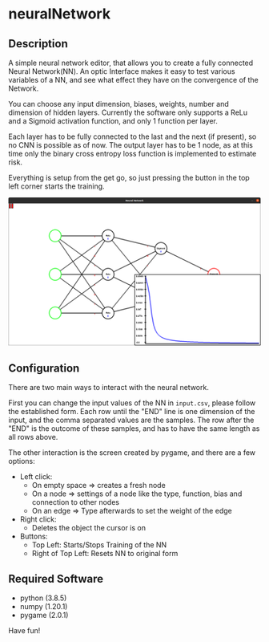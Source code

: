 # neuralNetwork
## Description

A simple neural network editor, that allows you to create a fully connected Neural Network(NN).
An optic Interface makes it easy to test various variables of a NN, and see what effect they have on the convergence of the Network.

You can choose any input dimension, biases, weights, number and dimension of hidden layers.
Currently the software only supports a ReLu and a Sigmoid activation function, and only 1 function per layer.

Each layer has to be fully connected to the last and the next (if present), so no CNN is possible as of now.
The output layer has to be 1 node, as at this time only the binary cross entropy loss function is implemented to estimate risk.

Everything is setup from the get go, so just pressing the button in the top left corner starts the training.

![Screenshot](train.png)

## Configuration

There are two main ways to interact with the neural network.

First you can change the input values of the NN in `input.csv`, please follow the established form.
Each row until the "END" line is one dimension of the input, and the comma separated values are the samples.
The row after the "END" is the outcome of these samples, and has to have the same length as all rows above.

The other interaction is the screen created by pygame, and there are a few options:
- Left click:
  - On empty space => creates a fresh node
  - On a node => settings of a node like the type, function, bias and connection to other nodes
  - On an edge => Type afterwards to set the weight of the edge
- Right click:
  - Deletes the object the cursor is on
- Buttons:
  - Top Left: Starts/Stops Training of the NN
  - Right of Top Left: Resets NN to original form

## Required Software
- python (3.8.5)
- numpy (1.20.1)
- pygame (2.0.1)

Have fun!